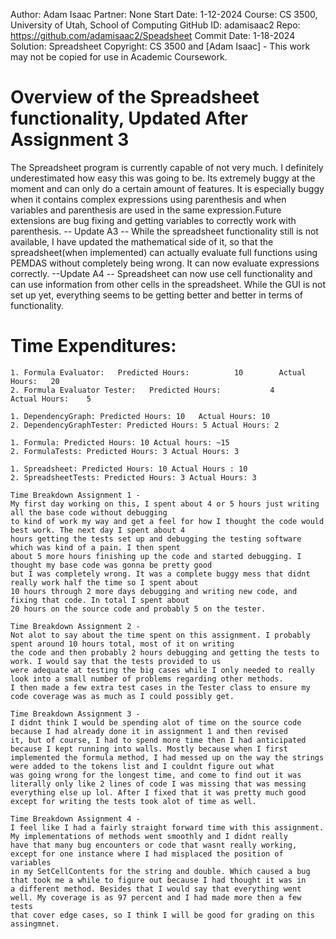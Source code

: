 Author:     Adam Isaac
Partner:    None
Start Date: 1-12-2024
Course:     CS 3500, University of Utah, School of Computing
GitHub ID:  adamisaac2
Repo:       https://github.com/adamisaac2/Speadsheet
Commit Date: 1-18-2024
Solution:   Spreadsheet
Copyright:  CS 3500 and [Adam Isaac] - This work may not be copied for use in Academic Coursework.

# Overview of the Spreadsheet functionality, Updated After Assignment 3


The Spreadsheet program is currently capable of not very much. I definitely underestimated
how easy this was going to be. Its extremely buggy at the moment and can only do a certain amount
of features. It is especially buggy when it contains complex expressions using parenthesis and when 
variables and parenthesis are used in the same expression.Future extensions are bug fixing and 
getting variables to correctly work with parenthesis. -- Update A3 -- While the spreadsheet functionality still is not available, I have
updated the mathematical side of it, so that the spreadsheet(when implemented) can actually evaluate full functions using PEMDAS without
completely being wrong. It can now evaluate expressions correctly. --Update A4 -- Spreadsheet can now use cell functionality and can use
information from other cells in the spreadsheet. While the GUI is not set up yet, everything seems to be getting better and better in terms
of functionality. 

# Time Expenditures:

    1. Formula Evaluator:   Predicted Hours:          10        Actual Hours:   20
    2. Formula Evaluator Tester:   Predicted Hours:           4        Actual Hours:    5

    1. DependencyGraph: Predicted Hours: 10   Actual Hours: 10
    2. DependencyGraphTester: Predicted Hours: 5 Actual Hours: 2

    1. Formula: Predicted Hours: 10 Actual hours: ~15
    2. FormulaTests: Predicted Hours: 3 Actual Hours: 3

    1. Spreadsheet: Predicted Hours: 10 Actual Hours : 10
    2. SpreadsheetTests: Predicted Hours: 3 Actual Hours: 3

    Time Breakdown Assignment 1 - 
    My first day working on this, I spent about 4 or 5 hours just writing all the base code without debugging
    to kind of work my way and get a feel for how I thought the code would best work. The next day I spent about 4
    hours getting the tests set up and debugging the testing software which was kind of a pain. I then spent
    about 5 more hours finishing up the code and started debugging. I thought my base code was gonna be pretty good
    but I was completely wrong. It was a complete buggy mess that didnt really work half the time so I spent about 
    10 hours through 2 more days debugging and writing new code, and fixing that code. In total I spent about 
    20 hours on the source code and probably 5 on the tester.

    Time Breakdown Assignment 2 - 
    Not alot to say about the time spent on this assignment. I probably spent around 10 hours total, most of it on writing 
    the code and then probably 2 hours debugging and getting the tests to work. I would say that the tests provided to us 
    were adequate at testing the big cases while I only needed to really look into a small number of problems regarding other methods. 
    I then made a few extra test cases in the Tester class to ensure my code coverage was as much as I could possibly get. 

    Time Breakdown Assignment 3 -
    I didnt think I would be spending alot of time on the source code because I had already done it in assignment 1 and then revised
    it, but of course, I had to spend more time then I had anticipated because I kept running into walls. Mostly because when I first
    implemented the formula method, I had messed up on the way the strings were added to the tokens list and I couldnt figure out what
    was going wrong for the longest time, and come to find out it was literally only like 2 lines of code I was missing that was messing
    everything else up lol. After I fixed that it was pretty much good except for writing the tests took alot of time as well. 

    Time Breakdown Assignment 4 -
    I feel like I had a fairly straight forward time with this assignment. My implementations of methods went smoothly and I didnt really 
    have that many bug encounters or code that wasnt really working, except for one instance where I had misplaced the position of variables 
    in my SetCellContents for the string and double. Which caused a bug that took me a while to figure out because I had thought it was in 
    a different method. Besides that I would say that everything went well. My coverage is as 97 percent and I had made more then a few tests 
    that cover edge cases, so I think I will be good for grading on this assingmnet. 
